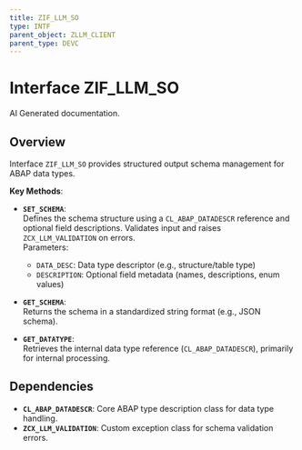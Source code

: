 ```yaml
---
title: ZIF_LLM_SO
type: INTF
parent_object: ZLLM_CLIENT
parent_type: DEVC
---
```


# Interface ZIF_LLM_SO

AI Generated documentation.

## Overview  

Interface `ZIF_LLM_SO` provides structured output schema management for ABAP data types.  

**Key Methods**:  

- **`SET_SCHEMA`**:  
  Defines the schema structure using a `CL_ABAP_DATADESCR` reference and optional field descriptions. Validates input and raises `ZCX_LLM_VALIDATION` on errors.  
  Parameters:  
  - `DATA_DESC`: Data type descriptor (e.g., structure/table type)  
  - `DESCRIPTION`: Optional field metadata (names, descriptions, enum values)  

- **`GET_SCHEMA`**:  
  Returns the schema in a standardized string format (e.g., JSON schema).  

- **`GET_DATATYPE`**:  
  Retrieves the internal data type reference (`CL_ABAP_DATADESCR`), primarily for internal processing.  

## Dependencies  

- **`CL_ABAP_DATADESCR`**: Core ABAP type description class for data type handling.  
- **`ZCX_LLM_VALIDATION`**: Custom exception class for schema validation errors.
